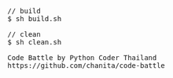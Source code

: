 <pre>
// build
$ sh build.sh

// clean
$ sh clean.sh

Code Battle by Python Coder Thailand
https://github.com/chanita/code-battle
</pre>
